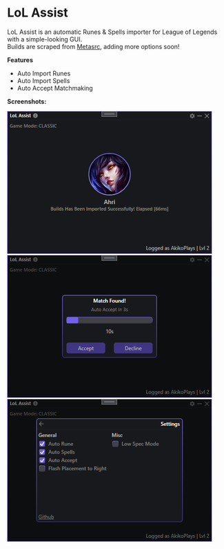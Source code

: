 # LoL Assist
LoL Assist is an automatic Runes & Spells importer for League of Legends with a simple-looking GUI.<br />
Builds are scraped from [Metasrc](http://metasrc.com), adding more options soon!

**Features**
- Auto Import Runes
- Auto Import Spells
- Auto Accept Matchmaking

**Screenshots:**

<img src="Images/LoLAssist01.png">

<img src="Images/LoLAssist02.png">

<img src="Images/LoLAssist03.png">
